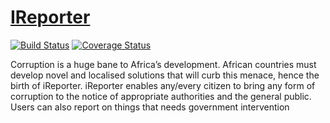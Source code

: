 # [IReporter](https://bmugenya.github.io/IReporter/UI)
[![Build Status](https://travis-ci.com/bmugenya/IReporter.svg?branch=ch-test-endpoints-162346523)](https://travis-ci.com/bmugenya/IReporter)
[![Coverage Status](https://coveralls.io/repos/github/bmugenya/IReporter/badge.svg?branch=ch-test-endpoints-162346523)](https://coveralls.io/github/bmugenya/IReporter?branch=ch-test-endpoints-162346523)


Corruption is a huge bane to Africa’s development. African countries must develop novel and
localised solutions that will curb this menace, hence the birth of iReporter. iReporter enables
any/every citizen to bring any form of corruption to the notice of appropriate authorities and the
general public. Users can also report on things that needs government intervention



